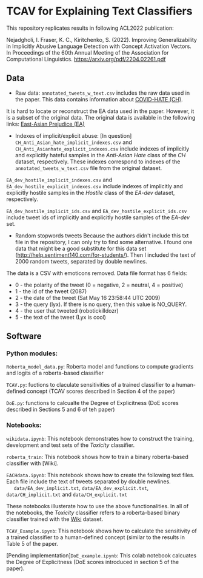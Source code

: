 # TCAV for Explaining Text Classifiers 

This repository replicates results in following ACL2022 publication: 

Nejadgholi, I. Fraser, K. C., Kiritchenko, S. (2022). Improving Generalizability in Implicitly Abusive Language Detection with Concept Activation Vectors. In Proceedings of the 60th Annual Meeting of the Association for Computational Linguistics. https://arxiv.org/pdf/2204.02261.pdf

## Data

- Raw data:
`annotated_tweets_w_text.csv` includes the raw data used in the paper. This data contains information about [COVID-HATE (CH)](http://claws.cc.gatech.edu/covid/).

It is hard to locate or reconstruct the EA data used in the paper. However, it is a subset of the original data. The original data is available in the following links: [East-Asian Prejudice (EA)](https://zenodo.org/record/3816667#.YUJPkJ1KiUk)


- Indexes of implicit/explicit abuse:
[In question] `CH_Anti_Asian_hate_implicit_indexes.csv` and `CH_Anti_Asianhate_explicit_indexes.csv` include indexes of implicitly and explicitly hateful samples in the _Anti-Asian Hate_ class of the _CH_ dataset, respectively. These indexes correspond to indexes of the `annotated_tweets_w_text.csv` file from the original dataset.  

`EA_dev_hostile_implicit_indexes.csv` and `EA_dev_hostile_explicit_indexes.csv` include indexes of implicitly and explicitly hostile samples in the _Hostile_ class of the _EA-dev_ dataset, respectively.

`EA_dev_hostile_implicit_ids.csv` and `EA_dev_hostile_explicit_ids.csv` include tweet ids of implicitly and explicitly hostile samples of the _EA-dev_ set. 

- Random stopwords tweets
Because the authors didn't include this txt file in the repository, I can only try to find some alternative. I found one data that might be a good substitute for this data set (http://help.sentiment140.com/for-students/). Then I included the text of 2000 random tweets, separated by double newlines.

The data is a CSV with emoticons removed. Data file format has 6 fields:
- 0 - the polarity of the tweet (0 = negative, 2 = neutral, 4 = positive)
- 1 - the id of the tweet (2087)
- 2 - the date of the tweet (Sat May 16 23:58:44 UTC 2009)
- 3 - the query (lyx). If there is no query, then this value is NO_QUERY.
- 4 - the user that tweeted (robotickilldozr)
- 5 - the text of the tweet (Lyx is cool)


## Software

### Python modules:
 
`Roberta_model_data.py`: Roberta model and functions to compute gradients and logits of a roberta-based classifier

`TCAV.py`: fuctions to claculate sensitivities of a trained classifier to a human-defined concept (TCAV scores described in Section 4 of the paper) 

`DoE.py`: functions to calcualte the Degree of Explicitness (DoE scores described in Sections 5 and 6 of teh paper)

### Notebooks:

`wikidata.ipynb`: This notebook demonstrates how to construct the training, development and test sets of the _Toxicity_ classifier.

`roberta_train`: This notebook shows how to train a binary roberta-based classifier with [Wiki]. 

`EACHdata.ipynb`: This notebook shows how to create the following text files. Each file include the text of tweets separated by double newlines.     
 &nbsp;&nbsp;&nbsp;&nbsp; `data/EA_dev_implicit.txt`, `data/EA_dev_explicit.txt`, `data/CH_implicit.txt` and `data/CH_explicit.txt`

These notebooks illusterate how to use the above functionalities. In all of the notebooks, the _Toxicity_ classifier refers to a roberta-based binary classifier trained with the [Wiki](https://github.com/IsarNejad/cross_dataset_toxicity) dataset. 

`TCAV_Example.ipynb`: This notebook shows how to calculate the sensitivity of a trained classifier to a human-defined concept (similar to the results in Table 5 of the paper.  

[Pending implementation]`DoE_example.ipynb`: This colab notebook calcuates the Degree of Explicitness (DoE scores introduced in section 5 of the paper). 